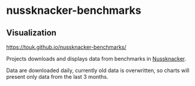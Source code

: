 # nussknacker-benchmarks

## Visualization
https://touk.github.io/nussknacker-benchmarks/

Projects downloads and displays data from benchmarks in [Nussknacker](https://github.com/TouK/nussknacker/blob/staging/.github/workflows/).

Data are downloaded daily, currently old data is overwritten, so charts will present only data from the last 3 months.
